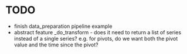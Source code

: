 # TODO
 - finish data_preparation pipeline example
 - abstract feature _do_transform - does it need to return a list of series instead of a single series?  e.g. for pivots, do we want both the pivot value and the time since the pivot?